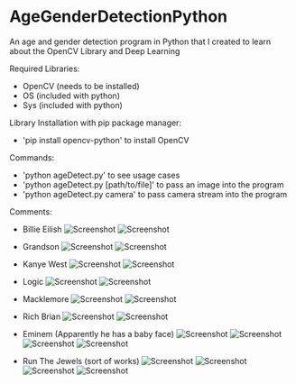 # AgeGenderDetectionPython
An age and gender detection program in Python that I created to learn about the OpenCV Library and Deep Learning

Required Libraries:
- OpenCV (needs to be installed)
- OS (included with python)
- Sys (included with python) 

Library Installation with pip package manager:
- 'pip install opencv-python' to install OpenCV

Commands:
- 'python ageDetect.py' to see usage cases
- 'python ageDetect.py [path/to/file]' to pass an image into the program
- 'python ageDetect.py camera' to pass camera stream into the program



Comments:
- Billie Eilish
![Screenshot](images/billieeilish.jpg)
![Screenshot](images/billieeilish-detection.png)
- Grandson
![Screenshot](images/grandson.jpg)
![Screenshot](images/grandson-detection.png)
- Kanye West
![Screenshot](images/kanye.jpg)
![Screenshot](images/kanye-detection.png)
- Logic
![Screenshot](images/logic.jpg)
![Screenshot](images/logic-detection.png)
- Macklemore
![Screenshot](images/macklemore.jpg)
![Screenshot](images/macklemore-detection.png)
- Rich Brian
![Screenshot](images/richbrian.jpg)
![Screenshot](images/richbrian-detection.png)

- Eminem (Apparently he has a baby face)
![Screenshot](images/eminem.jpg)
![Screenshot](images/eminem-detection.png)
![Screenshot](images/slimshady.jpg)
![Screenshot](images/slimshady-detection.png)

- Run The Jewels (sort of works)
![Screenshot](images/rtj.jpg)
![Screenshot](images/rtj-detection.png)
![Screenshot](images/rtj2.jpg)
![Screenshot](images/rtj2-detection.png)




